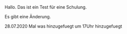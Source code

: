 Hallo. Das ist ein Test für eine Schulung.

Es gibt eine Änderung.

28.07.2020 Mal was hinzugefuegt
um 17Uhr hinzugefuegt
